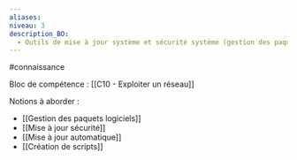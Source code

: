 ```yaml
---
aliases: 
niveau: 3
description_BO:
  - Outils de mise à jour système et sécurité système (gestion des paquets logiciels, mise à jour de sécurité, script mise à jour automatique, ...)
---
```

#connaissance

Bloc de compétence : [[C10 - Exploiter un réseau]]

Notions à aborder : 
- [[Gestion des paquets logiciels]]
- [[Mise à jour sécurité]]
- [[Mise à jour automatique]]
- [[Création de scripts]] 
